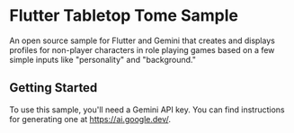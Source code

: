 # Flutter Tabletop Tome Sample

An open source sample for Flutter and Gemini that creates and displays
profiles for non-player characters in role playing games based on a few simple
inputs like "personality" and "background."

## Getting Started

To use this sample, you'll need a Gemini API key. You can find instructions
for generating one at https://ai.google.dev/.
